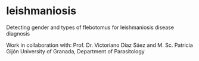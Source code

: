 # leishmaniosis
Detecting gender and types of flebotomus for leishmaniosis disease diagnosis

Work in collaboration with:
Prof. Dr. Victoriano Díaz Sáez and M. Sc. Patricia Gijón
University of Granada, Department of Parasitology
